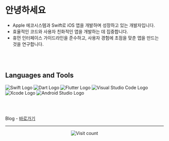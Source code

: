 # 안녕하세요

- Apple 에코시스템과 Swift로 iOS 앱을 개발하며 성장하고 있는 개발자입니다.
- 효율적인 코드와 사용자 친화적인 앱을 개발하는 데 집중합니다.
- 휴먼 인터페이스 가이드라인을 준수하고, 사용자 경험에 초점을 맞춘 앱을 만드는 것을 연구합니다.

<br />
<br />

## Languages and Tools

<img src="https://img.shields.io/badge/Swift-F05138?style=flat&logo=Swift&logoColor=FFF" alt="Swift Logo" /> <img src="https://img.shields.io/badge/Dart-0553B1?style=flate&logo=Dart&logoColor=FFF" alt="Dart Logo" /> <img src="https://img.shields.io/badge/Flutter-0553B1?style=flat&logo=Flutter&logoColor=FFF" alt="Flutter Logo" /> <img src="https://img.shields.io/badge/VScode-007ACC?style=flat&logo=VisualStudioCode&logoColor=FFF" alt="Visual Studio Code Logo" /> <img src="https://img.shields.io/badge/Xcode-147EFB?style=flat&logo=Xcode&logoColor=FFF" alt="Xcode Logo" /> <img src="https://img.shields.io/badge/AndroidStudio-FFF?style=flat&logo=AndroidStudio&logoColor=3DDC84" alt="Android Studio Logo" />
<!-- <img src="https://img.shields.io/badge/SwiftUI-007FFF?style=flat&logo=Swift&logoColor=000" /> -->

<!--
---

<h3 align="center"> GitHub Streak </h3>
<div align="center">
    <img src="https://github-readme-streak-stats.herokuapp.com/?user=yujinkim1&theme=swift&hide_border=true" />
</div>

---
-->

<br />
<br />

Blog - [바로가기](https://inblog.ai/yujinkim1)

---

<div align="center"><img src="https://visitcount.itsvg.in/api?id=yujinkim1&icon=5&color=12" alt="Visit count" /></div>

<!-- 
<div align="center"><a href="https://github.com/yujinkim1/yujinkim1/tree/main-en">EN</a></div> 
-->
